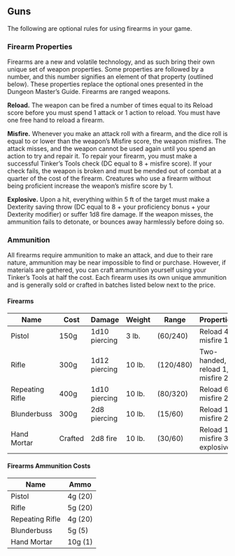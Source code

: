 ## Guns
The following are optional rules for using firearms in your game.

### Firearm Properties
Firearms are a new and volatile technology, and as such bring their own unique set of weapon properties. Some properties are followed by a number, and this number signifies an element of that property (outlined below). These properties replace the optional ones presented in the Dungeon Master’s Guide. Firearms are ranged weapons.

**Reload.** The weapon can be fired a number of times equal to its Reload score before you must spend 1 attack or 1 action to reload. You must have one free hand to reload a firearm.

**Misfire.** Whenever you make an attack roll with a firearm, and the dice roll is equal to or lower than the weapon’s Misfire score, the weapon misfires. The attack misses, and the weapon cannot be used again until you spend an action to try and repair it. To repair your firearm, you must make a successful Tinker’s Tools check (DC equal to 8 + misfire score). If your check fails, the weapon is broken and must be mended out of combat at a quarter of the cost of the firearm. Creatures who use a firearm without being proficient increase the weapon’s misfire score by 1.

**Explosive.** Upon a hit, everything within 5 ft of the target must make a Dexterity saving throw (DC equal to 8 + your proficiency bonus + your Dexterity modifier) or suffer 1d8 fire damage. If the weapon misses, the ammunition fails to detonate, or bounces away harmlessly before doing so.

### Ammunition
All firearms require ammunition to make an attack, and due to their rare nature, ammunition may be near impossible to find or purchase. However, if materials are gathered, you can craft ammunition yourself using your Tinker’s Tools at half the cost. Each firearm uses its own unique ammunition and is generally sold or crafted in batches listed below next to the price.

#### Firearms
| Name            | Cost    | Damage        | Weight | Range     | Properties                            |
|-----------------|---------|---------------|--------|-----------|---------------------------------------|
| Pistol          | 150g    | 1d10 piercing | 3 lb.  | (60/240)  |     Reload 4, misfire 1               |
| Rifle           | 300g    | 1d12 piercing | 10 lb. | (120/480) |     Two-handed, reload 1, misfire 2   |
| Repeating Rifle | 400g    | 1d10 piercing | 10 lb. | (80/320)  |     Reload 6, misfire 2               |
| Blunderbuss     | 300g    | 2d8 piercing  | 10 lb. | (15/60)   |     Reload 1, misfire 2               |
| Hand Mortar     | Crafted | 2d8 fire      | 10 lb. | (30/60)   |     Reload 1, misfire 3, explosive    |

#### Firearms Ammunition Costs
| Name            | Ammo    |
|-----------------|---------|
| Pistol          | 4g (20) |
| Rifle           | 5g (20) |
| Repeating Rifle | 4g (20) |
| Blunderbuss     | 5g (5)  |
| Hand Mortar     | 10g (1) |
